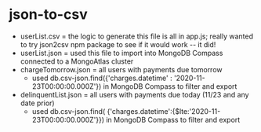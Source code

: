 # json-to-csv

* userList.csv = the logic to generate this file is all in app.js; really wanted to try json2csv npm package to see if it would work -- it did!
* userList.json = used this file to import into MongoDB Compass connected to a MongoAtlas cluster
* chargeTomorrow.json = all users with payments due tomorrow 
  * used db.csv-json.find({'charges.datetime' : '2020-11-23T00:00:00.000Z'}) in MongoDB Compass to filter and export 
* delinquentList.json = all users with payments due today (11/23 and any date prior)
  * used db.csv-json.find( {'charges.datetime':{$lte:'2020-11-23T00:00:00.000Z'}}) in MongoDB Compass to filter and export 
